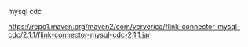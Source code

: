 mysql cdc



https://repo1.maven.org/maven2/com/ververica/flink-connector-mysql-cdc/2.1.1/flink-connector-mysql-cdc-2.1.1.jar



